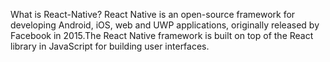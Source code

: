 What is React-Native?
React Native is an open-source framework for developing Android, iOS, web and UWP applications, originally released by Facebook in 2015.The React Native framework is built on top of the React library in JavaScript for building user interfaces. 
